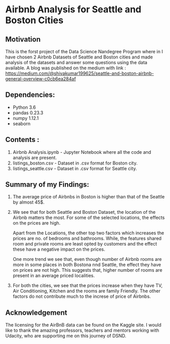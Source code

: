 # Airbnb Analysis for Seattle and Boston Cities 

## Motivation
This is the forst project of the Data Science Nandegree Program where in I have chosen 2 Airbnb Datasets of Seattle and Boston cities and made analysis of the datasets and answer some questions using the data available. A blog was published on the medium with link : https://medium.com/@shivakumar199625/seattle-and-boston-airbnb-general-overview-c0cb6ea284af

## Dependencies: 
- Python 3.6
- pandas 0.23.3
- numpy 1.12.1
- seaborn
## Contents : 
1) Airbnb Analysis.ipynb - Jupyter Notebook where all the code and analysis are present.
2) listings_boston.csv - Dataset in .csv format for Boston city.
3) listings_seattle.csv - Dataset in .csv format for Seattle city.

## Summary of my Findings:
1) The average price of Airbnbs in Boston is higher than that of the Seattle by almost 45$.
2) We see that for both Seattle and Boston Dataset, the location of the Airbnb matters the most. For some of the selected locations, the    effects on the prices are high.

   Apart from the Locations, the other top two factors which increases the prices are no. of bedrooms and bathrooms. While, the features    shared room and private rooms are least opted by customers and the effect these have a negative impact on the prices.

   One more trend we see that, even though number of Airbnb rooms are more in some places in both Bostona nnd Seattle, the effect they       have on prices are not high. This suggests that, higher number of rooms are present in an average priced localities.

3) For both the cities, we see that the prices increase when they have TV, Air Conditioning, Kitchen and the rooms are family Friendly.    The other factors do not contribute much to the increse of price of Airbnbs.

## Acknowledgement
The licensing for the AirBnB data can be found on the Kaggle site. I would like to thank the amazing professors, teachers and mentors working with Udacity, who are supporting me on this journey of DSND.


